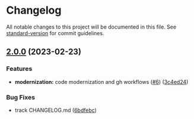 # Changelog

All notable changes to this project will be documented in this file. See [standard-version](https://github.com/conventional-changelog/standard-version) for commit guidelines.

## [2.0.0](https://github.com/GetStream/stream-doctrine/compare/1.0.0-alpha.1...2.0.0) (2023-02-23)


### Features

* **modernization:** code modernization and gh workflows ([#6](https://github.com/GetStream/stream-doctrine/issues/6)) ([3c4ed24](https://github.com/GetStream/stream-doctrine/commit/3c4ed248711cdd4f5e9ea2b224f20d9853f665ec))


### Bug Fixes

* track CHANGELOG.md ([6bdfebc](https://github.com/GetStream/stream-doctrine/commit/6bdfebc10368a2c0c15fc0ef4f205e528d656545))
